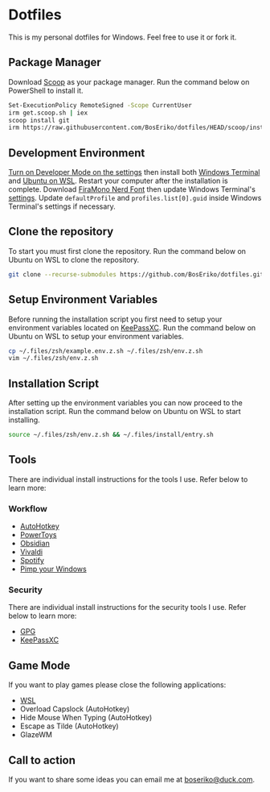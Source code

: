 # Dotfiles
This is my personal dotfiles for Windows. Feel free to use it or fork it.

## Package Manager
Download [Scoop](https://scoop.sh/) as your package manager. Run the command below on PowerShell to install it.
``` sh
Set-ExecutionPolicy RemoteSigned -Scope CurrentUser
irm get.scoop.sh | iex
scoop install git
irm https://raw.githubusercontent.com/BosEriko/dotfiles/HEAD/scoop/install.sh | iex
```

## Development Environment
[Turn on Developer Mode on the settings](markdown/enable-developer-mode.md) then install both [Windows Terminal](https://apps.microsoft.com/store/detail/windows-terminal/9N0DX20HK701) and [Ubuntu on WSL](https://ubuntu.com/tutorials/install-ubuntu-on-wsl2-on-windows-10#1-overview). Restart your computer after the installation is complete. Download [FiraMono Nerd Font](https://github.com/ryanoasis/nerd-fonts/releases/download/v3.1.1/FiraMono.zip) then update Windows Terminal's [settings](windows-terminal/settings.json). Update `defaultProfile` and `profiles.list[0].guid` inside Windows Terminal's settings if necessary.

## Clone the repository
To start you must first clone the repository. Run the command below on Ubuntu on WSL to clone the repository.
``` sh
git clone --recurse-submodules https://github.com/BosEriko/dotfiles.git ~/.files
```

## Setup Environment Variables
Before running the installation script you first need to setup your environment variables located on [KeePassXC](markdown/readme/keepassxc.md). Run the command below on Ubuntu on WSL to setup your environment variables.
``` sh
cp ~/.files/zsh/example.env.z.sh ~/.files/zsh/env.z.sh
vim ~/.files/zsh/env.z.sh
```

## Installation Script
After setting up the environment variables you can now proceed to the installation script. Run the command below on Ubuntu on WSL to start installing.
``` sh
source ~/.files/zsh/env.z.sh && ~/.files/install/entry.sh
```

## Tools
There are individual install instructions for the tools I use. Refer below to learn more:
### Workflow
- [AutoHotkey](markdown/readme/autohotkey.md)
- [PowerToys](markdown/readme/powertoys.md)
- [Obsidian](markdown/readme/obsidian.md)
- [Vivaldi](markdown/readme/vivaldi.md)
- [Spotify](https://apps.microsoft.com/detail/9ncbcszsjrsb?launch=true&mode=full&hl=en-us&gl=ph)
- [Pimp your Windows](markdown/readme/pimp-your-windows.md)
### Security
There are individual install instructions for the security tools I use. Refer below to learn more:
- [GPG](markdown/readme/gpg.md)
- [KeePassXC](markdown/readme/keepassxc.md)

## Game Mode
If you want to play games please close the following applications:
- [WSL](markdown/toggle-wsl.md)
- Overload Capslock (AutoHotkey)
- Hide Mouse When Typing (AutoHotkey)
- Escape as Tilde (AutoHotkey)
- GlazeWM

## Call to action
If you want to share some ideas you can email me at boseriko@duck.com.
